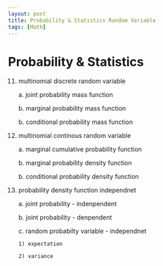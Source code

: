 ```yaml
---
layout: post
title: Probability & Statistics Random Variable
tags: [Math]
---
```

# Probability & Statistics

11. multinomial discrete random variable

    a. joint probability mass function

    b. marginal probability mass function

    b. conditional probability mass function


12. multinomial continous random variable

    a. marginal cumulative probability function

    b. marginal probability density function

    b. conditional probability density function

13. probability density function independnet

    a. joint probability - indenpendent

    b. joint probability - denpendent

    c. random probabilty variable - independnet

        1) expectation

        2) variance
